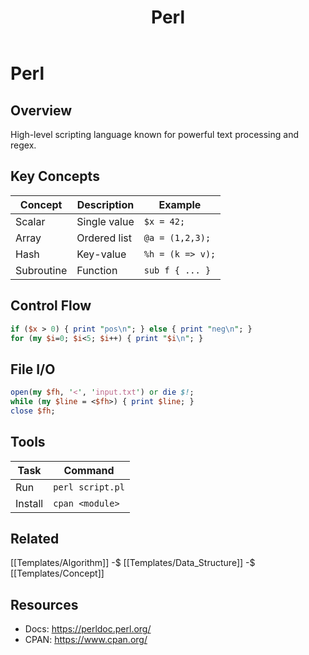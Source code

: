 ﻿---
title: "Perl"
type: language
tags: [cs, language, perl]
cssclass: cs-note
---

# Perl

## Overview
High-level scripting language known for powerful text processing and regex.

## Key Concepts
| Concept | Description | Example |
|---------|-------------|---------|
| Scalar | Single value | `$x = 42;` |
| Array | Ordered list | `@a = (1,2,3);` |
| Hash | Key-value | `%h = (k => v);` |
| Subroutine | Function | `sub f { ... }` |

## Control Flow
```perl
if ($x > 0) { print "pos\n"; } else { print "neg\n"; }
for (my $i=0; $i<5; $i++) { print "$i\n"; }
```

## File I/O
```perl
open(my $fh, '<', 'input.txt') or die $!;
while (my $line = <$fh>) { print $line; }
close $fh;
```

## Tools
| Task | Command |
|------|---------|
| Run | `perl script.pl` |
| Install | `cpan <module>` |

## Related
[[Templates/Algorithm]] -$ [[Templates/Data_Structure]] -$ [[Templates/Concept]]

## Resources
- Docs: https://perldoc.perl.org/
- CPAN: https://www.cpan.org/




